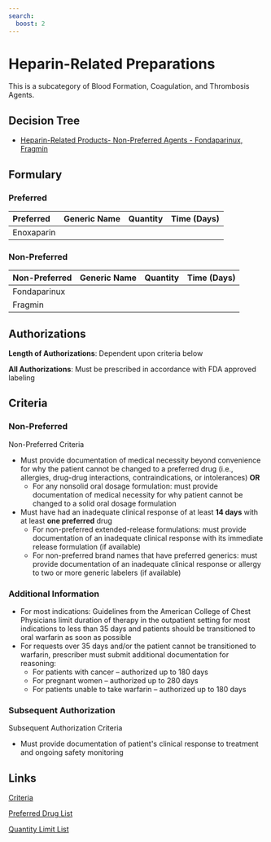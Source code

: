 ```yaml
---
search:
  boost: 2 
---
```


# Heparin-Related Preparations

This is a subcategory of Blood Formation, Coagulation, and Thrombosis Agents.

## Decision Tree

- [Heparin-Related Products- Non-Preferred Agents - Fondaparinux, Fragmin](https://forms.office.com.mcas.ms/pages/designpagev2.aspx?origin=OfficeDotCom&lang=en-US&route=GroupForms&subpage=design&id=nPhjxpvvj0G9PUHkbAzgaN9UYz8EqmlIs3_TYn4TbXBUOEg4MEpEMTk4Wkk5RTZEREdVWVhWVFJGWSQlQCN0PWcu&topview=Preview)

## Formulary

### Preferred

| Preferred  | Generic Name | Quantity | Time (Days) |
| :--------- | :----------- | :------: | :---------: |
| Enoxaparin |              |          |             |

### Non-Preferred

| Non-Preferred | Generic Name | Quantity | Time (Days) |
| :------------ | :----------- | :------: | :---------: |
| Fondaparinux  |              |          |             |
| Fragmin       |              |          |             |

## Authorizations

**Length of Authorizations**: Dependent upon criteria below

**All Authorizations**: Must be prescribed in accordance with FDA approved labeling

## Criteria

### Non-Preferred

Non-Preferred Criteria

- Must provide documentation of medical necessity beyond convenience for why the patient cannot be changed to a preferred drug (i.e., allergies, drug-drug interactions, contraindications, or intolerances) **OR**
    - For any nonsolid oral dosage formulation: must provide documentation of medical necessity for why patient cannot be changed to a solid oral dosage formulation
- Must have had an inadequate clinical response of at least **14 days** with at least **one preferred** drug
    - For non-preferred extended-release formulations: must provide documentation of an inadequate clinical response with its immediate release formulation (if available)
    - For non-preferred brand names that have preferred generics: must provide documentation of an inadequate clinical response or allergy to two or more generic labelers (if available)

### Additional Information

- For most indications: Guidelines from the American College of Chest Physicians limit duration of therapy in the outpatient setting for most indications to less than 35 days and patients should be transitioned to oral warfarin as soon as possible
- For requests over 35 days and/or the patient cannot be transitioned to warfarin, prescriber must submit additional documentation for reasoning:
    - For patients with cancer – authorized up to 180 days
    - For pregnant women – authorized up to 280 days
    - For patients unable to take warfarin – authorized up to 180 days

### Subsequent Authorization

Subsequent Authorization Criteria

- Must provide documentation of patient's clinical response to treatment and ongoing safety monitoring

## Links

[Criteria](https://pharmacy.medicaid.ohio.gov/sites/default/files/20230101_UPDL%20_Criteria_APPROVED.pdf#page=16)

[Preferred Drug List](https://pharmacy.medicaid.ohio.gov/sites/default/files/20230101_UPDL_APPROVED_12.13.22.pdf#page=9)

[Quantity Limit List](https://pharmacy.medicaid.ohio.gov/sites/default/files/20230101_Ohio_Medicaid_Quantity_Document_APPROVED.pdf)
